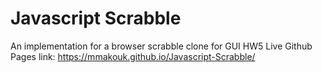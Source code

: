 # Javascript Scrabble
 An implementation for a browser scrabble clone for GUI HW5
 Live Github Pages link: https://mmakouk.github.io/Javascript-Scrabble/
